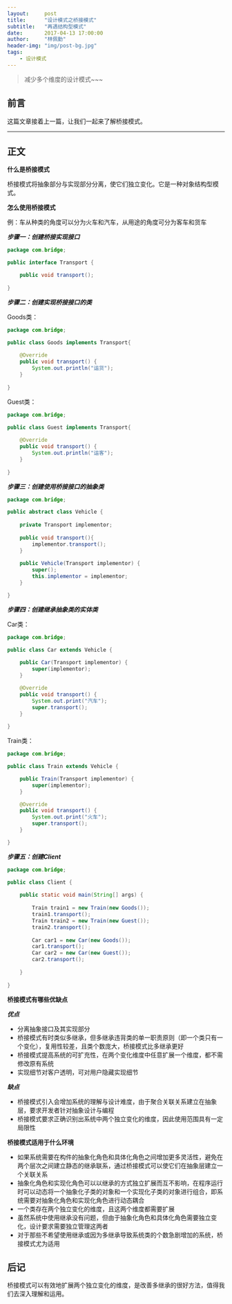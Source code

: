 ```yaml
---
layout:     post
title:      "设计模式之桥接模式"
subtitle:   "再遇结构型模式"
date:       2017-04-13 17:00:00
author:     "林佩勤"
header-img: "img/post-bg.jpg"
tags:
    - 设计模式
---
```


> 减少多个维度的设计模式~~~
>


## 前言

这篇文章接着上一篇，让我们一起来了解桥接模式。

---

## 正文

**什么是桥接模式**

桥接模式将抽象部分与实现部分分离，使它们独立变化。它是一种对象结构型模式。

**怎么使用桥接模式**

例：车从种类的角度可以分为火车和汽车，从用途的角度可分为客车和货车

***步骤一：创建桥接实现接口***

```java
package com.bridge;

public interface Transport {

	public void transport(); 
	
}
```

***步骤二：创建实现桥接接口的类***

Goods类：

```java
package com.bridge;

public class Goods implements Transport{  
	  
    @Override  
    public void transport() {
        System.out.println("运货");  
    }  
  
}
```

Guest类：

```java
package com.bridge;

public class Guest implements Transport{  
	  
    @Override  
    public void transport() {
        System.out.println("运客");
    }  
  
}
```

***步骤三：创建使用桥接接口的抽象类***

```java
package com.bridge;

public abstract class Vehicle {  
	  
    private Transport implementor;  
      
    public void transport(){  
        implementor.transport();  
    }
    
    public Vehicle(Transport implementor) {
		super();
		this.implementor = implementor;
	}

}
```

***步骤四：创建继承抽象类的实体类***

Car类：

```java
package com.bridge;

public class Car extends Vehicle {  
	  
    public Car(Transport implementor) {
		super(implementor);
	}

	@Override  
    public void transport() {
        System.out.print("汽车");  
        super.transport();  
    }
  
}
```

Train类：

```java
package com.bridge;

public class Train extends Vehicle {

	public Train(Transport implementor) {
		super(implementor);
	}

	@Override
	public void transport() {
		System.out.print("火车");
		super.transport();
	}

}
```

***步骤五：创建Client***

```java
package com.bridge;

public class Client {  
	  
    public static void main(String[] args) {
    	
        Train train1 = new Train(new Goods());
        train1.transport();
        Train train2 = new Train(new Guest());
        train2.transport();  
          
        Car car1 = new Car(new Goods());
        car1.transport();
        Car car2 = new Car(new Guest());
        car2.transport();   
  
    }
  
}
```

**桥接模式有哪些优缺点**

***优点***

- 分离抽象接口及其实现部分
- 桥接模式有时类似多继承，但多继承违背类的单一职责原则（即一个类只有一个变化），复用性较差，且类个数庞大，桥接模式比多继承更好
- 桥接模式提高系统的可扩充性，在两个变化维度中任意扩展一个维度，都不需修改原有系统
- 实现细节对客户透明，可对用户隐藏实现细节

***缺点***

- 桥接模式引入会增加系统的理解与设计难度，由于聚合关联关系建立在抽象层，要求开发者针对抽象设计与编程
- 桥接模式要求正确识别出系统中两个独立变化的维度，因此使用范围具有一定局限性

**桥接模式适用于什么环境**

- 如果系统需要在构件的抽象化角色和具体化角色之间增加更多灵活性，避免在两个层次之间建立静态的继承联系，通过桥接模式可以使它们在抽象层建立一个关联关系
- 抽象化角色和实现化角色可以以继承的方式独立扩展而互不影响，在程序运行时可以动态将一个抽象化子类的对象和一个实现化子类的对象进行组合，即系统需要对抽象化角色和实现化角色进行动态耦合
- 一个类存在两个独立变化的维度，且这两个维度都需要扩展
- 虽然系统中使用继承没有问题，但由于抽象化角色和具体化角色需要独立变化，设计要求需要独立管理这两者
- 对于那些不希望使用继承或因为多继承导致系统类的个数急剧增加的系统，桥接模式尤为适用


## 后记

桥接模式可以有效地扩展两个独立变化的维度，是改善多继承的很好方法，值得我们去深入理解和运用。
